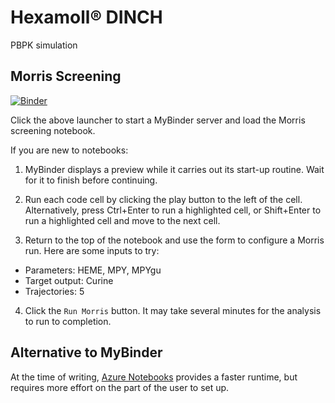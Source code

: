# Hexamoll® DINCH
PBPK simulation

## Morris Screening
[![Binder](https://mybinder.org/badge.svg)](https://mybinder.org/v2/gh/hse/PyHexamollDINCH/master?filepath=morris.ipynb)

Click the above launcher to start a MyBinder server and load the Morris screening notebook.

If you are new to notebooks:

1. MyBinder displays a preview while it carries out its start-up routine. Wait for it to finish before continuing.

2. Run each code cell by clicking the play button to the left of the cell. Alternatively, press Ctrl+Enter to run a highlighted cell, or Shift+Enter to run a highlighted cell and move to the next cell.

3. Return to the top of the notebook and use the form to configure a Morris run. Here are some inputs to try:

  * Parameters: HEME, MPY, MPYgu
  * Target output: Curine
  * Trajectories: 5
  
4. Click the ```Run Morris``` button. It may take several minutes for the analysis to run to completion.

## Alternative to MyBinder

At the time of writing, [Azure Notebooks](https://notebooks.azure.com/) provides a faster runtime, but requires more effort on the part of the user to set up.
